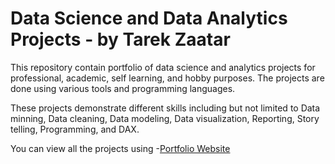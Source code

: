 # Data Science and Data Analytics Projects - by Tarek Zaatar
This repository contain portfolio of data science and analytics projects for professional, academic, self learning, and hobby purposes. 
The projects are done using various tools and programming languages. 

These projects demonstrate different skills including but not limited to Data minning, Data cleaning, Data modeling, Data visualization, Reporting, Story telling, Programming, and DAX. 


You can view all the projects using -[Portfolio Website](https://tarekzaatar.github.io)
